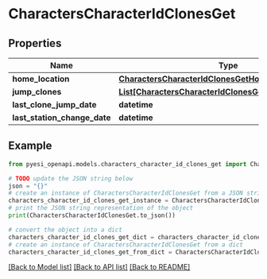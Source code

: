 # CharactersCharacterIdClonesGet


## Properties

Name | Type | Description | Notes
------------ | ------------- | ------------- | -------------
**home_location** | [**CharactersCharacterIdClonesGetHomeLocation**](CharactersCharacterIdClonesGetHomeLocation.md) |  | [optional] 
**jump_clones** | [**List[CharactersCharacterIdClonesGetJumpClonesInner]**](CharactersCharacterIdClonesGetJumpClonesInner.md) |  | 
**last_clone_jump_date** | **datetime** |  | [optional] 
**last_station_change_date** | **datetime** |  | [optional] 

## Example

```python
from pyesi_openapi.models.characters_character_id_clones_get import CharactersCharacterIdClonesGet

# TODO update the JSON string below
json = "{}"
# create an instance of CharactersCharacterIdClonesGet from a JSON string
characters_character_id_clones_get_instance = CharactersCharacterIdClonesGet.from_json(json)
# print the JSON string representation of the object
print(CharactersCharacterIdClonesGet.to_json())

# convert the object into a dict
characters_character_id_clones_get_dict = characters_character_id_clones_get_instance.to_dict()
# create an instance of CharactersCharacterIdClonesGet from a dict
characters_character_id_clones_get_from_dict = CharactersCharacterIdClonesGet.from_dict(characters_character_id_clones_get_dict)
```
[[Back to Model list]](../README.md#documentation-for-models) [[Back to API list]](../README.md#documentation-for-api-endpoints) [[Back to README]](../README.md)


